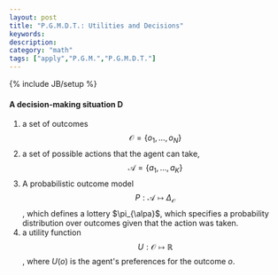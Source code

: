 ```yaml
---
layout: post 
title: "P.G.M.D.T.: Utilities and Decisions"
keywords:  
description: 
category: "math"
tags: ["apply","P.G.M.","P.G.M.D.T."]
---
```

{% include JB/setup %}


#### A decision-making situation D
1. a set of outcomes $$ \mathcal{O}=\left\{o_{1}, \ldots, o_{N}\right\} $$
2. a set of possible actions that the agent can take, $$
   \mathcal{A}=\left\{a_{1}, \dots, a_{K}\right\} $$
3. A probabilistic outcome model $$ P: \mathcal{A} \mapsto \Delta_{\mathcal{O}}
   $$, which defines a lottery $\pi_{\alpa}$, which specifies a probability
   distribution over outcomes given that the action was taken.
4. a utility function $$
U: \mathcal{O} \mapsto \mathbb{R}
$$, where $U(o)$ is the agent's preferences for the outcome $o$.


